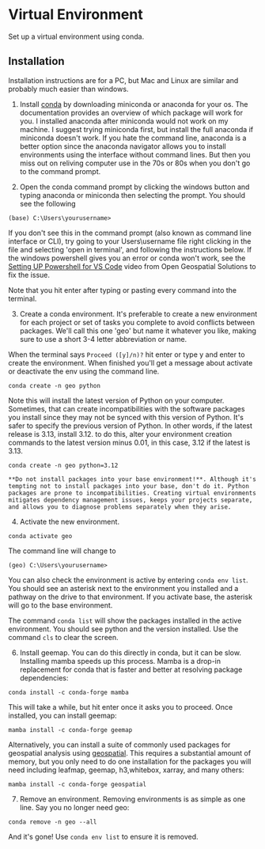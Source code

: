 # Virtual Environment
Set up a virtual environment using conda.

## Installation
Installation instructions are for a PC, but Mac and Linux are similar and probably much easier than windows.

1. Install [conda](https://docs.conda.io/projects/conda/en/latest/user-guide/install/index.html) by downloading miniconda or anaconda for your os. The documentation provides an overview of which package will work for you. I installed anaconda after miniconda would not work on my machine. I suggest trying miniconda first, but install the full anaconda if miniconda doesn't work. If you hate the command line, anaconda is a better option since the anaconda navigator allows you to install environments using the interface without command lines. But then you miss out on reliving computer use in the 70s or 80s when you don't go to the command prompt.

2. Open the conda command prompt by clicking the windows button and typing anaconda or miniconda then selecting the prompt. You should see the following

```
(base) C:\Users\yourusername>
```

If you don't see this in the command prompt (also known as command line interface or CLI), try going to your Users\username file right clicking in the file and selecting 'open in terminal', and following the instructions below. If the windows powershell gives you an error or conda won't work, see the [Setting UP Powershell for VS Code](https://www.youtube.com/watch?v=RivMBCGQz_c&t=2s) video from Open Geospatial Solutions to fix the issue.

Note that you hit enter after typing or pasting every command into the terminal.

3. Create a conda environment. It's preferable to create a new environment for each project or set of tasks you complete to avoid conflicts between packages. We'll call this one 'geo' but name it whatever you like, making sure to use a short 3-4 letter abbreviation or name. 

When the terminal says `Proceed ([y]/n)?` hit enter or type y and enter to create the environment. When finished you'll get a message about activate or deactivate the env using the command line.

```
conda create -n geo python
```

Note this will install the latest version of Python on your computer. Sometimes, that can create incompatibilities with the software packages you install since they may not be synced with this version of Python. It's safer to specify the previous version of Python. In other words, if the latest release is 3.13, install 3.12. to do this, alter your environment creation commands to the latest version minus 0.01, in this case, 3.12 if the latest is 3.13.

```
conda create -n geo python=3.12
```

```{warning}
**Do not install packages into your base environment!**. Although it's tempting not to install packages into your base, don't do it. Python packages are prone to incompatibilities. Creating virtual environments mitigates dependency management issues, keeps your projects separate, and allows you to diagnose problems separately when they arise.
```

4. Activate the new environment. 

```
conda activate geo
```

The command line will change to

```
(geo) C:\Users\yourusername>
```
You can also check the environment is active by entering `conda env list`. You should see an asterisk next to the environment you installed and a pathway on the drive to that environment. If you activate base, the asterisk will go to the base environment.

The command `conda list` will show the packages installed in the active environment. You should see python and the version installed. Use the command `cls` to clear the screen.

6. Install geemap. You can do this directly in conda, but it can be slow. Installing mamba speeds up this process. Mamba is a drop-in replacement for conda that is faster and better at resolving package dependencies:

```
conda install -c conda-forge mamba
```
This will take a while, but hit enter once it asks you to proceed. Once installed, you can install geemap:

```
mamba install -c conda-forge geemap
```

Alternatively, you can install a suite of commonly used packages for geospatial analysis using [geospatial](https://geospatial.gishub.org/). This requires a substantial amount of memory, but you only need to do one installation for the packages you will need including leafmap, geemap, h3,whitebox, xarray, and many others:

```
mamba install -c conda-forge geospatial
```

7. Remove an environment. Removing environments is as simple as one line. Say you no longer need geo:

```
conda remove -n geo --all
```

And it's gone! Use `conda env list` to ensure it is removed. 
